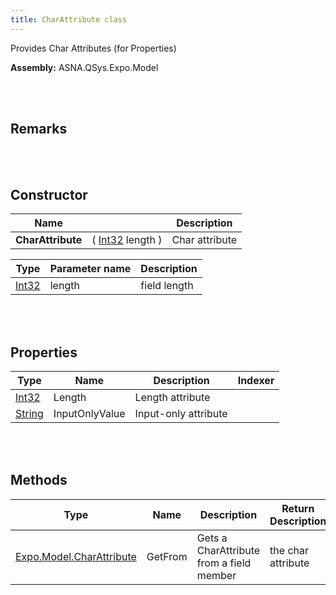 ```yaml
---
title: CharAttribute class
---
```


Provides Char Attributes (for Properties)

**Assembly:** ASNA.QSys.Expo.Model

<br>
<br>

## Remarks

<br>
<br>

## Constructor

| Name |  | Description |
| --- | --- | --- |
**CharAttribute** | ( [Int32](https://docs.microsoft.com/en-us/dotnet/api/system.int32?view=net-5.0) length ) | Char attribute


| Type | Parameter name | Description
| --- | --- | ---
| [Int32](https://docs.microsoft.com/en-us/dotnet/api/system.int32?view=net-5.0) | length | field length 


<br>
<br>

## Properties

| Type | Name | Description | Indexer
| --- | --- | --- | --- 
| [Int32](https://docs.microsoft.com/en-us/dotnet/api/system.int32?view=net-5.0) | Length | Length attribute | 
| [String](https://docs.microsoft.com/en-us/dotnet/api/system.string?view=net-5.0) | InputOnlyValue | Input-only attribute | 

<br>
<br>

## Methods

| Type | Name | Description | Return Description 
| --- | --- | --- | --- 
| [Expo.Model.CharAttribute](/reference/asna-qsys-expo/expo-model/char-attribute.html) | GetFrom | Gets a CharAttribute from a field member | the char attribute

<br>
<br>

